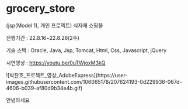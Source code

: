 # grocery_store

(jsp(Model 1), 개인 프로젝트) 식자재 쇼핑몰

진행기간 : 22.8.16~22.8.26(2주)

기술 스택 : Oracle, Java, Jsp, Tomcat, Html, Css, Javascript, jQuery

시연영상 : https://youtu.be/0uTWjoxM3kQ  




<p width="300" height="300">
  ![박찬호_프로젝트_영상_AdobeExpress](https://user-images.githubusercontent.com/106065178/207624193-0d229936-067d-4606-b039-af80d9b34e4b.gif)
</p>
안녕하세요
